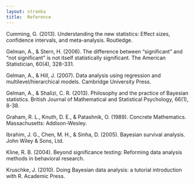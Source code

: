 ```yaml
---
layout: stranka
title:  Reference
---
```


Cumming, G. (2013). Understanding the new statistics: Effect sizes, confidence intervals, and meta-analysis. Routledge.

Gelman, A., & Stern, H. (2006). The difference between “significant” and “not significant” is not itself statistically significant. The American Statistician, 60(4), 328-331.

Gelman, A., & Hill, J. (2007). Data analysis using regression and multilevel/hierarchical models. Cambridge University Press.

Gelman, A., & Shalizi, C. R. (2013). Philosophy and the practice of Bayesian statistics. British Journal of Mathematical and Statistical Psychology, 66(1), 8-38.

Graham, R. L., Knuth, D. E., & Patashnik, O. (1989). Concrete Mathematics. Massachusetts: Addison-Wesley.

Ibrahim, J. G., Chen, M. H., & Sinha, D. (2005). Bayesian survival analysis. John Wiley & Sons, Ltd.

Kline, R. B. (2004). Beyond significance testing: Reforming data analysis methods in behavioral research.

Kruschke, J. (2010). Doing Bayesian data analysis: a tutorial introduction with R. Academic Press.


